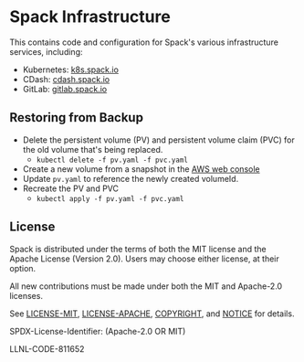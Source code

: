 # Spack Infrastructure

This contains code and configuration for Spack's various infrastructure
services, including:

* Kubernetes: [k8s.spack.io](https://k8s.spack.io)
* CDash: [cdash.spack.io](https://cdash.spack.io)
* GitLab: [gitlab.spack.io](https://gitlab.spack.io)

## Restoring from Backup

- Delete the persistent volume (PV) and persistent volume claim (PVC) for the old volume that's being replaced.
   - `kubectl delete -f pv.yaml -f pvc.yaml`
- Create a new volume from a snapshot in the [AWS web console](https://console.aws.amazon.com)
- Update `pv.yaml` to reference the newly created volumeId.
- Recreate the PV and PVC
   - `kubectl apply -f pv.yaml -f pvc.yaml`

License
----------------

Spack is distributed under the terms of both the MIT license and the
Apache License (Version 2.0). Users may choose either license, at their
option.

All new contributions must be made under both the MIT and Apache-2.0
licenses.

See [LICENSE-MIT](https://github.com/spack/spack-infrastructure/blob/master/LICENSE-MIT),
[LICENSE-APACHE](https://github.com/spack/spack-infrastructure/blob/master/LICENSE-APACHE),
[COPYRIGHT](https://github.com/spack/spack-infrastructure/blob/master/COPYRIGHT), and
[NOTICE](https://github.com/spack/spack-infrastructure/blob/master/NOTICE) for details.

SPDX-License-Identifier: (Apache-2.0 OR MIT)

LLNL-CODE-811652
